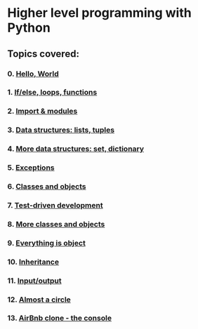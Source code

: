 # Higher level programming with Python

## Topics covered:
### 0. [Hello, World](https://github.com/KarenNgugi/alx-higher_level_programming/tree/master/0x00-python-hello_world)
### 1. [If/else, loops, functions](https://github.com/KarenNgugi/alx-higher_level_programming/tree/master/0x01-python-if_else_loops_functions)
### 2. [Import & modules](https://github.com/KarenNgugi/alx-higher_level_programming/tree/master/0x02-python-import_modules)
### 3. [Data structures: lists, tuples](https://github.com/KarenNgugi/alx-higher_level_programming/tree/master/0x03-python-data_structures)
### 4. [More data structures: set, dictionary](https://github.com/KarenNgugi/alx-higher_level_programming/tree/master/0x04-python-more_data_structures)
### 5. [Exceptions](https://github.com/KarenNgugi/alx-higher_level_programming/tree/master/0x05-python-exceptions)
### 6. [Classes and objects](https://github.com/KarenNgugi/alx-higher_level_programming/tree/master/0x06-python-classes)
### 7. [Test-driven development](https://github.com/KarenNgugi/alx-higher_level_programming/tree/master/0x07-python-test_driven_development)
### 8. [More classes and objects](https://github.com/KarenNgugi/alx-higher_level_programming/tree/master/0x08-python-more_classes)
### 9. [Everything is object](https://github.com/KarenNgugi/alx-higher_level_programming/tree/master/0x09-python-everything_is_object)
### 10. [Inheritance](https://github.com/KarenNgugi/alx-higher_level_programming/tree/master/0x0A-python-inheritance)
### 11. [Input/output](https://github.com/KarenNgugi/alx-higher_level_programming/tree/master/0x0B-python-input_output)
### 12. [Almost a circle](https://github.com/KarenNgugi/alx-higher_level_programming/tree/master/0x0C-python-almost_a_circle)
### 13. [AirBnb clone - the console](https://github.com/KarenNgugi/AirBnB_clone)
